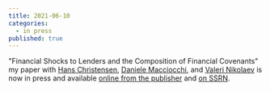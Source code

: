 ```yaml
---
title: 2021-06-10
categories:
  - in press
published: true
---
```


"Financial Shocks to Lenders and the Composition of Financial Covenants" my paper with [Hans Christensen](https://www.chicagobooth.edu/faculty/directory/c/hans-b-christensen),  [Daniele Macciocchi](https://www.bus.miami.edu/thought-leadership/faculty/accounting/macciocchi.html), and [Valeri Nikolaev](https://www.chicagobooth.edu/faculty/directory/n/valeri-nikolaev)
 is now in press and available [online from the publisher](https://doi.org/10.1016/j.jacceco.2021.101426) and [on SSRN](http://dx.doi.org/10.2139/ssrn.3079996).
